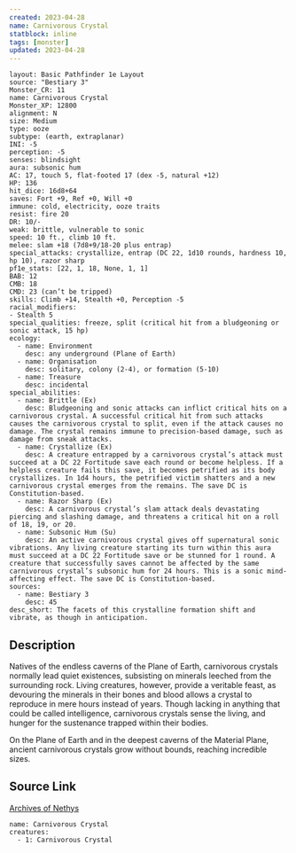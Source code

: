 ```yaml
---
created: 2023-04-28
name: Carnivorous Crystal
statblock: inline
tags: [monster]
updated: 2023-04-28
---
```

```statblock
layout: Basic Pathfinder 1e Layout
source: "Bestiary 3"
Monster_CR: 11
name: Carnivorous Crystal
Monster_XP: 12800
alignment: N
size: Medium
type: ooze
subtype: (earth, extraplanar)
INI: -5
perception: -5
senses: blindsight
aura: subsonic hum
AC: 17, touch 5, flat-footed 17 (dex -5, natural +12)
HP: 136
hit_dice: 16d8+64
saves: Fort +9, Ref +0, Will +0
immune: cold, electricity, ooze traits
resist: fire 20
DR: 10/-
weak: brittle, vulnerable to sonic
speed: 10 ft., climb 10 ft.
melee: slam +18 (7d8+9/18-20 plus entrap)
special_attacks: crystallize, entrap (DC 22, 1d10 rounds, hardness 10, hp 10), razor sharp
pf1e_stats: [22, 1, 18, None, 1, 1]
BAB: 12
CMB: 18
CMD: 23 (can’t be tripped)
skills: Climb +14, Stealth +0, Perception -5
racial_modifiers:
- Stealth 5
special_qualities: freeze, split (critical hit from a bludgeoning or sonic attack, 15 hp)
ecology:
  - name: Environment
    desc: any underground (Plane of Earth)
  - name: Organisation
    desc: solitary, colony (2-4), or formation (5-10)
  - name: Treasure
    desc: incidental
special_abilities:
  - name: Brittle (Ex)
    desc: Bludgeoning and sonic attacks can inflict critical hits on a carnivorous crystal. A successful critical hit from such attacks causes the carnivorous crystal to split, even if the attack causes no damage. The crystal remains immune to precision-based damage, such as damage from sneak attacks.
  - name: Crystallize (Ex)
    desc: A creature entrapped by a carnivorous crystal’s attack must succeed at a DC 22 Fortitude save each round or become helpless. If a helpless creature fails this save, it becomes petrified as its body crystallizes. In 1d4 hours, the petrified victim shatters and a new carnivorous crystal emerges from the remains. The save DC is Constitution-based.
  - name: Razor Sharp (Ex)
    desc: A carnivorous crystal’s slam attack deals devastating piercing and slashing damage, and threatens a critical hit on a roll of 18, 19, or 20.
  - name: Subsonic Hum (Su)
    desc: An active carnivorous crystal gives off supernatural sonic vibrations. Any living creature starting its turn within this aura must succeed at a DC 22 Fortitude save or be stunned for 1 round. A creature that successfully saves cannot be affected by the same carnivorous crystal’s subsonic hum for 24 hours. This is a sonic mind-affecting effect. The save DC is Constitution-based.
sources:
  - name: Bestiary 3
    desc: 45
desc_short: The facets of this crystalline formation shift and vibrate, as though in anticipation.
```
## Description
Natives of the endless caverns of the Plane of Earth, carnivorous crystals normally lead quiet existences, subsisting on minerals leeched from the surrounding rock. Living creatures, however, provide a veritable feast, as devouring the minerals in their bones and blood allows a crystal to reproduce in mere hours instead of years. Though lacking in anything that could be called intelligence, carnivorous crystals sense the living, and hunger for the sustenance trapped within their bodies.

On the Plane of Earth and in the deepest caverns of the Material Plane, ancient carnivorous crystals grow without bounds, reaching incredible sizes.
## Source Link
[Archives of Nethys](https://aonprd.com/MonsterDisplay.aspx?ItemName=Carnivorous%20Crystal)
```encounter-table
name: Carnivorous Crystal
creatures:
  - 1: Carnivorous Crystal
```
